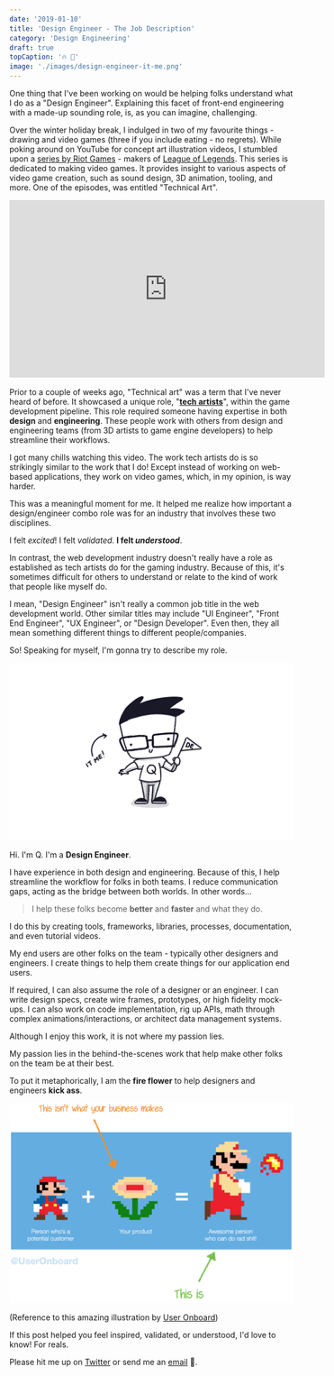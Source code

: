 ```yaml
---
date: '2019-01-10'
title: 'Design Engineer - The Job Description'
category: 'Design Engineering'
draft: true
topCaption: '🔥 🌷'
image: './images/design-engineer-it-me.png'
---
```


One thing that I've been working on would be helping folks understand what I do as a "Design Engineer". Explaining this facet of front-end engineering with a made-up sounding role, is, as you can imagine, challenging.

Over the winter holiday break, I indulged in two of my favourite things - drawing and video games (three if you include eating - no regrets). While poking around on YouTube for concept art illustration videos, I stumbled upon a [series by Riot Games](https://www.youtube.com/watch?v=RqRoXLLwJ8g&list=PL42m9XiTqPHJdJuVXO6Vf5ta5D07peiVx) - makers of [League of Legends](https://play.na.leagueoflegends.com/en_US). This series is dedicated to making video games. It provides insight to various aspects of video game creation, such as sound design, 3D animation, tooling, and more. One of the episodes, was entitled "Technical Art".

<iframe width="560" height="315" src="https://www.youtube.com/embed/kr7XYXMM7-U" frameborder="0" allow="accelerometer; autoplay; encrypted-media; gyroscope; picture-in-picture" allowfullscreen></iframe>

Prior to a couple of weeks ago, "Technical art" was a term that I've never heard of before. It showcased a unique role, "[**tech artists**](https://www.youtube.com/results?search_query=technical+artists)", within the game development pipeline. This role required someone having expertise in both **design** and **engineering**. These people work with others from design and engineering teams (from 3D artists to game engine developers) to help streamline their workflows.

I got many chills watching this video. The work tech artists do is so strikingly similar to the work that I do! Except instead of working on web-based applications, they work on video games, which, in my opinion, is way harder.

This was a meaningful moment for me. It helped me realize how important a design/engineer combo role was for an industry that involves these two disciplines.

I felt _excited_! I felt _validated_. **I felt _understood_**.

In contrast, the web development industry doesn't really have a role as established as tech artists do for the gaming industry. Because of this, it's sometimes difficult for others to understand or relate to the kind of work that people like myself do.

I mean, "Design Engineer" isn't really a common job title in the web development world. Other similar titles may include "UI Engineer", "Front End Engineer", "UX Engineer", or "Design Developer". Even then, they all mean something different things to different people/companies.

So! Speaking for myself, I'm gonna try to describe my role.

![It Me! Design Engineer](./images/design-engineer-it-me.png)

Hi. I'm Q. I'm a **Design Engineer**.

I have experience in both design and engineering. Because of this, I help streamline the workflow for folks in both teams. I reduce communication gaps, acting as the bridge between both worlds. In other words...

> I help these folks become **better** and **faster** and what they do.

I do this by creating tools, frameworks, libraries, processes, documentation, and even tutorial videos.

My end users are other folks on the team - typically other designers and engineers.
I create things to help them create things for our application end users.

If required, I can also assume the role of a designer or an engineer. I can write design specs, create wire frames, prototypes, or high fidelity mock-ups. I can also work on code implementation, rig up APIs, math through complex animations/interactions, or architect data management systems.

Although I enjoy this work, it is not where my passion lies.

My passion lies in the behind-the-scenes work that help make other folks on the team be at their best.

To put it metaphorically, I am the **fire flower** to help designers and engineers **kick ass**.

![Amazing Mario + Fireflower metaphor by User Onboard](./images/mario-fireflower-useronboard.png)

(Reference to this amazing illustration by [User Onboard](https://www.useronboard.com/))

If this post helped you feel inspired, validated, or understood, I'd love to know! For reals.

Please hit me up on [Twitter](https://twitter.com/itsjonq) or send me an [email](/contact) 🤗.
